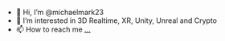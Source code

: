 - 👋 Hi, I’m @michaelmark23
- 👀 I’m interested in 3D Realtime, XR, Unity, Unreal and Crypto
- 📫 How to reach me [...](https://www.linkedin.com/in/michaelmark23/)

<!---
michaelmark23/michaelmark23 is a ✨ special ✨ repository because its `README.md` (this file) appears on your GitHub profile.
You can click the Preview link to take a look at your changes.
--->
